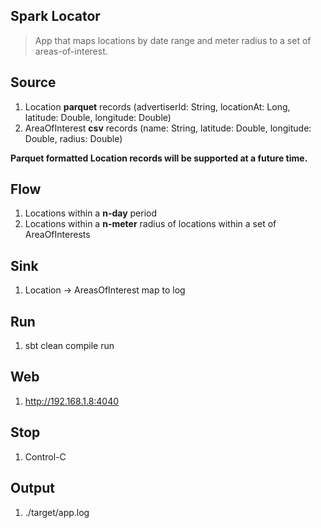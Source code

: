 Spark Locator
-------------
>App that maps locations by date range and meter radius to a set of areas-of-interest.

Source
------
1. Location **parquet** records   (advertiserId: String, locationAt: Long, latitude: Double, longitude: Double)
2. AreaOfInterest **csv** records (name: String, latitude: Double, longitude: Double, radius: Double)

**Parquet formatted Location records will be supported at a future time.**

Flow
----
1. Locations within a **n-day** period
2. Locations within a **n-meter** radius of locations within a set of AreaOfInterests

Sink
----
1. Location -> AreasOfInterest map to log

Run
---
1. sbt clean compile run

Web
---
1. http://192.168.1.8:4040

Stop
----
1. Control-C
 
Output
------
1. ./target/app.log